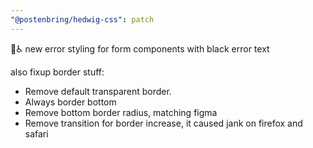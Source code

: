```yaml
---
"@postenbring/hedwig-css": patch
---
```


:lipstick::wheelchair: new error styling for form components with black error text

also fixup border stuff:

- Remove default transparent border.
- Always border bottom
- Remove bottom border radius, matching figma
- Remove transition for border increase, it caused jank on firefox and safari
